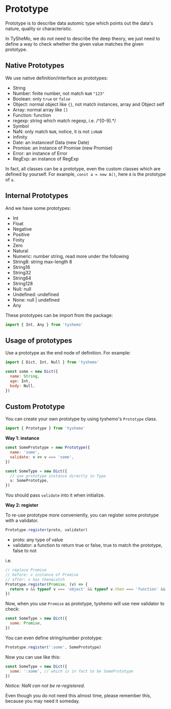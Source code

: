 # Prototype

Prototype is to describe data automic type which points out the data's nature, quality or characteristic.

In TySheMo, we do not need to describe the deep theory, we just need to define a way to check whether the given value matches the given prototype.

## Native Prototypes

We use native definition/interface as prototypes:

- String
- Number: finite number, not match `NaN` `"123"`
- Boolean: only `true` or `false`
- Object: normal object like `{}`, not match instances, array and Object self
- Array: normal array like `[]`
- Function: function
- regexp: string which match regexp, i.e. /^\[0-9].*/
- Symbol
- NaN: only match `NaN`, notice, it is not `isNaN`
- Infinity
- Date: an instanceof Data (new Date)
- Promise: an instance of Promise (new Promise)
- Error: an instance of Error
- RegExp: an instance of RegExp

In fact, all classes can be a prototype, even the custom classes which are defined by yourself.
For example, `const a = new A()`, here `A` is the prototype of `a`.

## Internal Prototypes

And we have some prototypes:

- Int
- Float
- Negative
- Positive
- Finity
- Zero
- Natural
- Numeric: number string, read more under the following
- String8: string max-length 8
- String16
- String32
- String64
- String128
- Null: null
- Undefined: undefined
- None: null | undefined
- Any

These prototypes can be import from the package:

```js
import { Int, Any } from 'tyshemo'
```

## Usage of prototypes

Use a prototype as the end node of definition. For example:

```js
import { Dict, Int, Null } from 'tyshemo'

const some = new Dict({
  name: String,
  age: Int,
  body: Null,
})
```

## Custom Prototype

You can create your own prototype by using tyshemo's `Prototype` class.

```js
import { Prototype } from 'tyshemo'
```

**Way 1: instance**

```js
const SomePrototype = new Prototype({
  name: 'some',
  validate: v => v === 'some',
})

const SomeType = new Dict({
  // use prototype instance directly in Type
  a: SomePrototype,
})
```

You should pass `validate` into it when initialize.

**Way 2: register**

To re-use prototype more conveniently, you can register some prototype with a validator.

```js
Prototype.register(proto, validator)
```

- proto: any type of value
- validator: a function to return true or false, true to match the prototype, false to not

i.e.

```js
// replace Promise
// before: v instance of Promise
// after: v has then&catch
Prototype.register(Promise, (v) => {
  return v && typeof v === 'object' && typeof v.then === 'function' && typeof v.catch === 'function'
})
```

Now, when you use `Promise` as prototype, tyshemo will use new validator to check:

```js
const SomeType = new Dict({
  some: Promise,
})
```

You can even define string/number prototype:

```js
Prototype.register(':some', SomePrototype)
```

Now you can use like this:

```js
const SomeType = new Dict({
  some: ':some', // which is in fact to be SomePrototype
})
```

*Notice: NaN can not be re-registered.*

Even though you do not need this almost time, please remember this, because you may need it someday.
